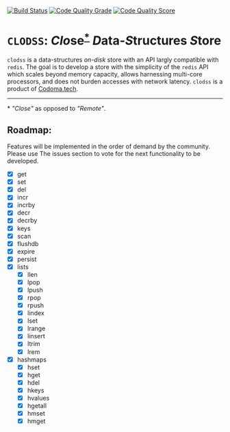 [![Build Status](https://travis-ci.org/codomatech/clodss.svg?branch=master)](https://travis-ci.org/codomatech/clodss)
[![Code Quality Grade](https://www.code-inspector.com/project/2529/status/svg)](https://www.code-inspector.com/public/project/2529/clodss/dashboard)
[![Code Quality Score](https://www.code-inspector.com/project/2529/score/svg)](https://www.code-inspector.com/public/project/2529/clodss/dashboard)

# `CLODSS`: *Clo*se<sup>[*](#myfootnote1)</sup> *D*ata-*S*tructures *S*tore #

`clodss` is a data-structures *on-disk* store with an API largly compatible with
`redis`. The goal is to develop a store with the simplicity of the `redis` API
which scales beyond memory capacity, allows harnessing multi-core processors, and
does not burden accesses with network latency.
`clodss` is a product of [Codoma.tech](https://www.codoma.tech/).

---
<a name="myfootnote1">*</a> *"Close"* as opposed to *"Remote"*.

## Roadmap:

Features will be implemented in the order of demand by the community. Please use
The issues section to vote for the next functionality to be developed.

- [x] get
- [x] set
- [x] del
- [x] incr
- [x] incrby
- [x] decr
- [x] decrby
- [x] keys
- [x] scan
- [x] flushdb
- [x] expire
- [x] persist
- [x] lists
    - [x] llen
    - [x] lpop
    - [x] lpush
    - [x] rpop
    - [x] rpush
    - [x] lindex
    - [x] lset
    - [x] lrange
    - [x] linsert
    - [x] ltrim
    - [x] lrem
- [x] hashmaps
    - [x] hset
    - [x] hget
    - [x] hdel
    - [x] hkeys
    - [x] hvalues
    - [x] hgetall
    - [x] hmset
    - [x] hmget
